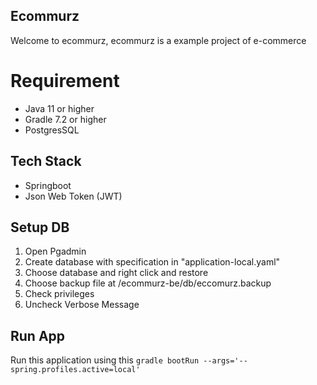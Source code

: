 ## Ecommurz
Welcome to ecommurz, ecommurz is a example project of e-commerce

# Requirement
* Java 11 or higher
* Gradle 7.2 or higher
* PostgresSQL

## Tech Stack
* Springboot
* Json Web Token (JWT)

## Setup DB
1. Open Pgadmin
2. Create database with specification in "application-local.yaml"
3. Choose database and right click and restore
4. Choose backup file at /ecommurz-be/db/eccomurz.backup
5. Check privileges
6. Uncheck Verbose Message

## Run App
Run this application using this
```gradle bootRun --args='--spring.profiles.active=local'```